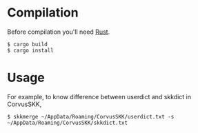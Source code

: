 # Compilation

Before compilation you'll need [Rust](https://www.rust-lang.org/).

```
$ cargo build
$ cargo install
```

# Usage

For example, to know difference between userdict and skkdict in CorvusSKK,

```
$ skkmerge ~/AppData/Roaming/CorvusSKK/userdict.txt -s ~/AppData/Roaming/CorvusSKK/skkdict.txt
```
